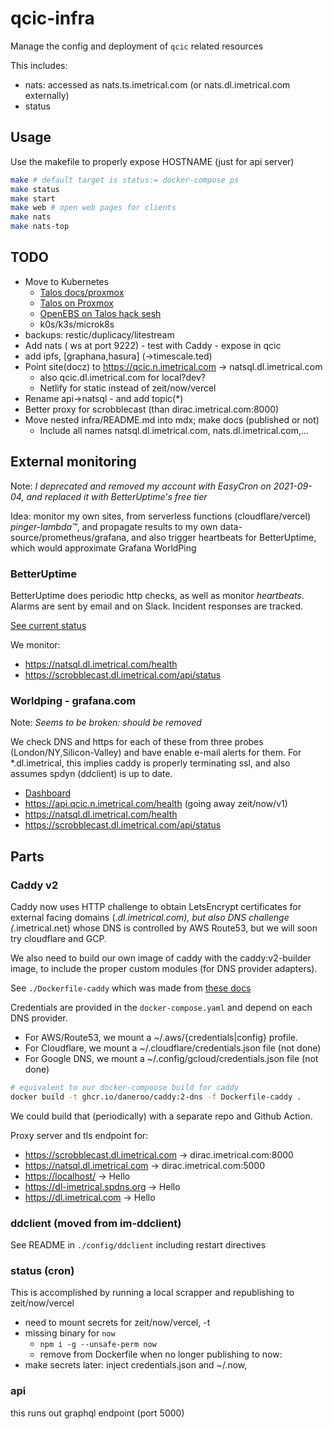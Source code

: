 # qcic-infra

Manage the config and deployment of `qcic` related resources

This includes:

- nats: accessed as nats.ts.imetrical.com (or nats.dl.imetrical.com externally)
- status

## Usage

Use the makefile to properly expose HOSTNAME (just for api server)

```bash
make # default target is status:= docker-compose ps
make status
make start
make web # open web pages for clients
make nats
make nats-top
```

## TODO

- Move to Kubernetes
  - [Talos docs/proxmox](https://www.talos.dev/docs/v0.11/virtualized-platforms/proxmox/)
  - [Talos on Proxmox](https://www.youtube.com/watch?v=MyxigW4_QFM&t=1s)
  - [OpenEBS on Talos hack sesh](https://www.youtube.com/watch?v=q86Kidk81xE)
  - k0s/k3s/microk8s
- backups: restic/duplicacy/litestream
- Add nats ( ws at port 9222) - test with Caddy - expose in qcic
- add ipfs, [graphana,hasura] (->timescale.ted)
- Point site(docz) to <https://qcic.n.imetrical.com> -> natsql.dl.imetrical.com
  - also qcic.dl.imetrical.com for local?dev?
  - Netlify for static instead of zeit/now/vercel
- Rename api->natsql - and add topic(\*)
- Better proxy for scrobblecast (than dirac.imetrical.com:8000)
- Move nested infra/README.md into mdx; make docs (published or not)
  - Include all names natsql.dl.imetrical.com, nats.dl.imetrical.com,...

## External monitoring

Note: _I deprecated and removed my account with EasyCron on 2021-09-04, and replaced it with BetterUptime's free tier_

Idea: monitor my own sites, from serverless functions (cloudflare/vercel) _pinger-lambda™_, and propagate results to my own data-source/prometheus/grafana, and also trigger heartbeats for BetterUptime, which would approximate Grafana WorldPing

### BetterUptime

BetterUptime does periodic http checks, as well as monitor _heartbeats_.
Alarms are sent by email and on Slack. Incident responses are tracked.

[See current status](https://betteruptime.com/team/20855/monitors)

We monitor:

- <https://natsql.dl.imetrical.com/health>
- <https://scrobblecast.dl.imetrical.com/api/status>

### Worldping - grafana.com

Note: _Seems to be broken: should be removed_

We check DNS and https for each of these from three probes (London/NY,Silicon-Valley)
and have enable e-mail alerts for them.
For \*.dl.imetrical, this implies caddy is properly terminating ssl, and also assumes spdyn (ddclient) is up to date.

- [Dashboard](https://imetrical.grafana.net/)
- <https://api.qcic.n.imetrical.com/health> (going away zeit/now/v1)
- <https://natsql.dl.imetrical.com/health>
- <https://scrobblecast.dl.imetrical.com/api/status>

## Parts

### Caddy v2

Caddy now uses HTTP challenge to obtain LetsEncrypt certificates for external facing domains (_.dl.imetrical.com), but also DNS challenge (_.imetrical.net) whose DNS is controlled by AWS Route53, but we will soon try cloudflare and GCP.

We also need to build our own image of caddy with the caddy:v2-builder image, to include the proper custom modules (for DNS provider adapters).

See `./Dockerfile-caddy` which was made from [these docs](https://hub.docker.com/_/caddy?tab=description)

Credentials are provided in the `docker-compose.yaml` and depend on each DNS provider.

- For AWS/Route53, we mount a ~/.aws/{credentials|config} profile.
- For Cloudflare, we mount a ~/.cloudflare/credentials.json file (not done)
- For Google DNS, we mount a ~/.config/gcloud/credentials.json file (not done)

```bash
# equivalent to our docker-compoose build for caddy
docker build -t ghcr.io/daneroo/caddy:2-dns -f Dockerfile-caddy .
```

We could build that (periodically) with a separate repo and Github Action.

Proxy server and tls endpoint for:

- <https://scrobblecast.dl.imetrical.com> → dirac.imetrical.com:8000
- <https://natsql.dl.imetrical.com> → dirac.imetrical.com:5000
- <https://localhost/> → Hello
- <https://dl-imetrical.spdns.org> → Hello
- <https://dl.imetrical.com> → Hello

### ddclient (moved from im-ddclient)

See README in `./config/ddclient` including restart directives

### status (cron)

This is accomplished by running a local scrapper
and republishing to zeit/now/vercel

- need to mount secrets for zeit/now/vercel, -t
- missing binary for `now`
  - `npm i -g --unsafe-perm now`
  - remove from Dockerfile when no longer publishing to now:
- make secrets later: inject credentials.json and ~/.now,

### api

this runs out graphql endpoint (port 5000)

